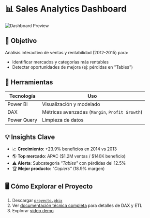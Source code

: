 # 📊 Sales Analytics Dashboard 

![Dashboard Preview](outputs/dashboard_overview.png)

## 🎯 Objetivo
Análisis interactivo de ventas y rentabilidad (2012-2015) para:
- Identificar mercados y categorías más rentables
- Detectar oportunidades de mejora (ej: pérdidas en "Tables")

## 🔧 Herramientas
| Tecnología | Uso |
|------------|-----|
| Power BI | Visualización y modelado |
| DAX | Métricas avanzadas (`Margin`, `Profit Growth`) |
| Power Query | Limpieza de datos |

## 💡 Insights Clave
- 📈 **Crecimiento**: +23.9% beneficios en 2014 vs 2013
- 🌎 **Top mercado**: APAC ($1.2M ventas / $140K beneficio)
- ⚠️ **Alerta**: Subcategoría *"Tables"* con pérdidas del 12.5%
- 🏆 **Mejor producto**: *"Copiers"* (18.9% margen)

## 🖥️ Cómo Explorar el Proyecto
1. Descargar [`proyecto.pbix`](/powerbi/)
2. Ver [documentación técnica completa](/docs/) para detalles de DAX y ETL
3. Explorar [video demo](/outputs/demo.mp4)
